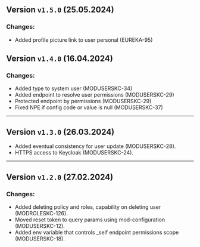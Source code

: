## Version `v1.5.0` (25.05.2024)
### Changes:
* Added profile picture link to user personal (EUREKA-95)

## Version `v1.4.0` (16.04.2024)
### Changes:
* Added type to system user (MODUSERSKC-34)
* Added endpoint to resolve user permissions (MODUSERSKC-29)
* Protected endpoint by permissions (MODUSERSKC-29)
* Fixed NPE if config code or value is null (MODUSERSKC-37)

---
## Version `v1.3.0` (26.03.2024)
* Added eventual consistency for user update (MODUSERSKC-28).
* HTTPS access to Keycloak (MODUSERSKC-24).

---
## Version `v1.2.0` (27.02.2024)
### Changes:
* Added deleting policy and roles, capability on deleting user (MODROLESKC-126).
* Moved reset token to query params using mod-configuration (MODUSERSKC-12).
* Added env variable that controls _self endpoint permissions scope (MODUSERSKC-18).
